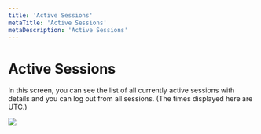 ```yaml
---
title: 'Active Sessions'
metaTitle: 'Active Sessions'
metaDescription: 'Active Sessions'
---
```


# Active Sessions

In this screen, you can see the list of all currently active sessions with details and you can log out from all sessions. (The times displayed here are UTC.)

![](<https://cdn.appcircle.io/docs/assets/image (20).png>)
